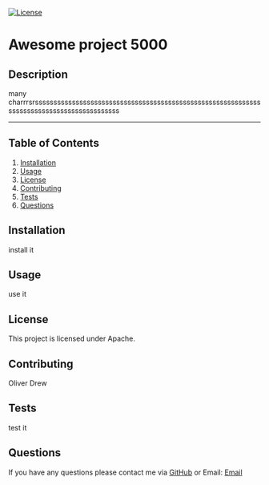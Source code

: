 
  [![License](https://img.shields.io/badge/License-Apache_2.0-blue.svg)](https://opensource.org/licenses/Apache-2.0)
  # Awesome project 5000
  ## Description
  many charrrsrsssssssssssssssssssssssssssssssssssssssssssssssssssssssssssssssssssssssssssssssssssssssssss
  - - - -
  ## Table of Contents
  1. [Installation](#installation)
  2. [Usage](#usage)
  3. [License](#license)
  4. [Contributing](#contributing)
  5. [Tests](#tests)
  6. [Questions](#questions)
  ## Installation
  install it
  ## Usage
  use it
  ## License
  This project is licensed under Apache.
  ## Contributing
  Oliver Drew
  ## Tests
  test it
  ## Questions
  If you have any questions please contact me via [GitHub](https://github.com/oli-drew) or Email:
  [Email](mailto:oli@oli.com)
